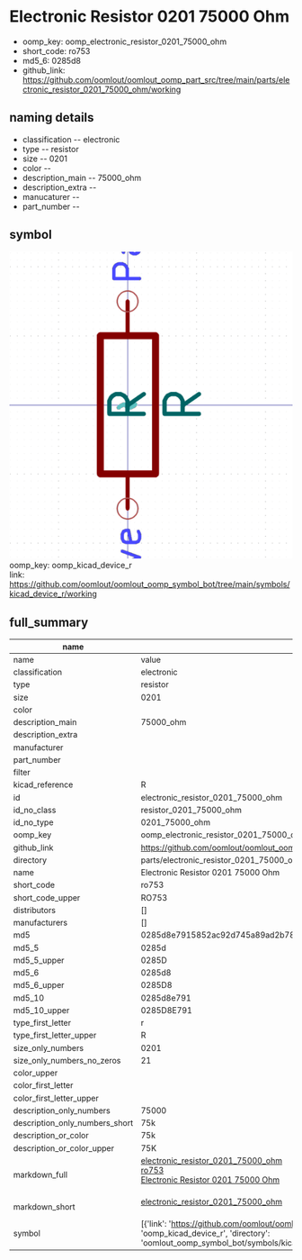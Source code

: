 # Electronic Resistor 0201 75000 Ohm

  
* oomp_key: oomp_electronic_resistor_0201_75000_ohm 
* short_code: ro753
* md5_6: 0285d8  
* github_link: https://github.com/oomlout/oomlout_oomp_part_src/tree/main/parts/electronic_resistor_0201_75000_ohm/working  
## naming details
* classification -- electronic
* type -- resistor
* size -- 0201
* color -- 
* description_main -- 75000_ohm
* description_extra -- 
* manucaturer -- 
* part_number -- 



## symbol

![](symbol/0/working/working_600.png)  
oomp_key: oomp_kicad_device_r  
link: https://github.com/oomlout/oomlout_oomp_symbol_bot/tree/main/symbols/kicad_device_r/working  


## full_summary
| name | value | 
| --- | --- | 
| name | value | 
| classification | electronic | 
| type | resistor | 
| size | 0201 | 
| color |  | 
| description_main | 75000_ohm | 
| description_extra |  | 
| manufacturer |  | 
| part_number |  | 
| filter |  | 
| kicad_reference | R | 
| id | electronic_resistor_0201_75000_ohm | 
| id_no_class | resistor_0201_75000_ohm | 
| id_no_type | 0201_75000_ohm | 
| oomp_key | oomp_electronic_resistor_0201_75000_ohm | 
| github_link | https://github.com/oomlout/oomlout_oomp_part_src/tree/main/parts/electronic_resistor_0201_75000_ohm/working | 
| directory | parts/electronic_resistor_0201_75000_ohm | 
| name | Electronic Resistor 0201 75000 Ohm | 
| short_code | ro753 | 
| short_code_upper | RO753 | 
| distributors | [] | 
| manufacturers | [] | 
| md5 | 0285d8e7915852ac92d745a89ad2b78b | 
| md5_5 | 0285d | 
| md5_5_upper | 0285D | 
| md5_6 | 0285d8 | 
| md5_6_upper | 0285D8 | 
| md5_10 | 0285d8e791 | 
| md5_10_upper | 0285D8E791 | 
| type_first_letter | r | 
| type_first_letter_upper | R | 
| size_only_numbers | 0201 | 
| size_only_numbers_no_zeros | 21 | 
| color_upper |  | 
| color_first_letter |  | 
| color_first_letter_upper |  | 
| description_only_numbers | 75000 | 
| description_only_numbers_short | 75k | 
| description_or_color | 75k | 
| description_or_color_upper | 75K | 
| markdown_full | [electronic_resistor_0201_75000_ohm](https://github.com/oomlout/oomlout_oomp_part_src/tree/main/parts/electronic_resistor_0201_75000_ohm/working)<br>[ro753](https://github.com/oomlout/oomlout_oomp_part_src/tree/main/parts/electronic_resistor_0201_75000_ohm/working)<br>[Electronic Resistor 0201 75000 Ohm](https://github.com/oomlout/oomlout_oomp_part_src/tree/main/parts/electronic_resistor_0201_75000_ohm/working)<br><br> | 
| markdown_short | [electronic_resistor_0201_75000_ohm](https://github.com/oomlout/oomlout_oomp_part_src/tree/main/parts/electronic_resistor_0201_75000_ohm/working)<br><br> | 
| symbol | [{'link': 'https://github.com/oomlout/oomlout_oomp_symbol_bot/tree/main/symbols/kicad_device_r', 'oomp_key': 'oomp_kicad_device_r', 'directory': 'oomlout_oomp_symbol_bot/symbols/kicad_device_r//working/working.kicad_sym'}] | 
